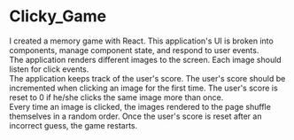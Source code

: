 # Clicky_Game
I created a memory game with React. This application's UI is broken into components, manage component state, and respond to user events.
<br>
The application renders different images to the screen. Each image should listen for click events.
<br>
The application keeps track of the user's score. The user's score should be incremented when clicking an image for the first time. The user's score is reset to 0 if he/she clicks the same image more than once.
<br>
Every time an image is clicked, the images rendered to the page shuffle themselves in a random order.
Once the user's score is reset after an incorrect guess, the game restarts.
